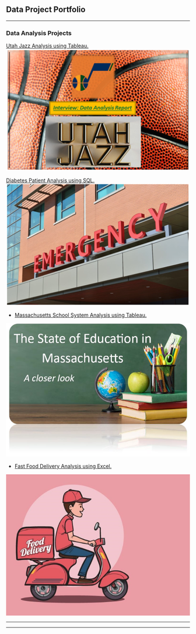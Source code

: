 ## Data Project Portfolio

---

### Data Analysis Projects

[Utah Jazz Analysis using Tableau.](https://www.linkedin.com/pulse/interview-data-analyst-report-utah-jazz-jon-ekroth)
<img src="images/Top 16x9.png?raw=true"/>

[Diabetes Patient Analysis using SQL.](https://www.linkedin.com/posts/jon-ekroth-3b57b634_sql-hospital-dataanalytics-activity-7070775504189935616-ITgG?utm_source=share&utm_medium=member_desktop)
<img src="images/emergency.png?raw=true"/>

- [Massachusetts School System Analysis using Tableau.](https://www.linkedin.com/posts/jon-ekroth-3b57b634_tableau-project-analysis-activity-7067904985077800961-VD0b?utm_source=share&utm_medium=member_desktop)
<img src="images/chalk_board.jpg?raw=true"/>

- [Fast Food Delivery Analysis using Excel.](https://www.linkedin.com/posts/jon-ekroth-3b57b634_activity-7062471934411714560-ehwj?utm_source=share&utm_medium=member_desktop)
<img src="images/small_food7.jpg?raw=true"/>

---

---



<!--this is how you hide text -->
